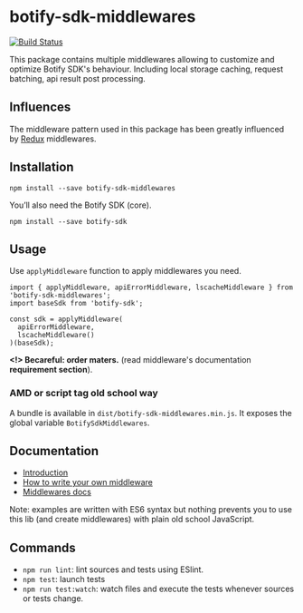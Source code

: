 # botify-sdk-middlewares

[![Build Status](https://travis-ci.org/botify-labs/botify-sdk-js-middlewares.svg?branch=master)](https://travis-ci.org/botify-labs/botify-sdk-js-middlewares)

This package contains multiple middlewares allowing to customize and optimize  Botify SDK's behaviour. Including local storage caching, request batching, api result post processing.


## Influences

The middleware pattern used in this package has been greatly influenced by [Redux](https://github.com/rackt/redux) middlewares.


## Installation
```
npm install --save botify-sdk-middlewares
```

You’ll also need the Botify SDK (core).
```
npm install --save botify-sdk
```

## Usage
Use `applyMiddleware` function to apply middlewares you need.

```JS
import { applyMiddleware, apiErrorMiddleware, lscacheMiddleware } from 'botify-sdk-middlewares';
import baseSdk from 'botify-sdk';

const sdk = applyMiddleware(
  apiErrorMiddleware,
  lscacheMiddleware()
)(baseSdk);
```
**<!> Becareful: order maters.** (read middleware's documentation **requirement section**).

### AMD or script tag old school way
A bundle is available in `dist/botify-sdk-middlewares.min.js`. It exposes the global variable `BotifySdkMiddlewares`.


## Documentation
- [Introduction](https://github.com/botify-labs/botify-sdk-js-middlewares/blob/master/docs/introduction.md)
- [How to write your own middleware](https://github.com/botify-labs/botify-sdk-js-middlewares/blob/master/docs/howToWriteYourOwnMiddleware.md)
- [Middlewares docs](https://github.com/botify-labs/botify-sdk-js-middlewares/tree/master/docs/middlewares)

Note: examples are written with ES6 syntax but nothing prevents you to use this lib (and create middlewares) with plain old school JavaScript.


## Commands

- `npm run lint`: lint sources and tests using ESlint.
- `npm test`: launch tests
- `npm run test:watch`: watch files and execute the tests whenever sources or tests change.
